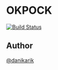 # OKPOCK

[![Build Status](https://travis-ci.org/danikarik/okpock.svg?branch=master)](https://travis-ci.org/danikarik/okpock)

## Author

[@danikarik](https://github.com/danikarik)
